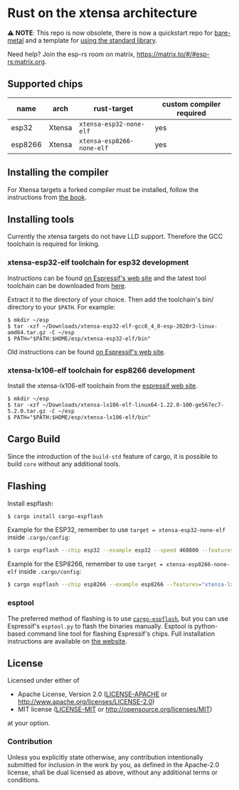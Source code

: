 
# Rust on the xtensa architecture

⚠️ **NOTE**: This repo is now obsolete, there is now a quickstart repo for [bare-metal](https://github.com/esp-rs/esp-template) and a template for [using the standard library](https://github.com/esp-rs/esp-idf-template).

Need help? Join the esp-rs room on matrix, https://matrix.to/#/#esp-rs:matrix.org.

## Supported chips

|name|arch|rust-target| custom compiler required |
|-|-|-|-|
|esp32|Xtensa|`xtensa-esp32-none-elf`| yes |
|esp8266|Xtensa|`xtensa-esp8266-none-elf`| yes |

## Installing the compiler

For Xtensa targets a forked compiler must be installed, follow the instructions from [the book](https://esp-rs.github.io/book/getting-started/installing-rust.html).

## Installing tools

Currently the xtensa targets do not have LLD support. Therefore the GCC toolchain is required for linking.

### xtensa-esp32-elf toolchain for esp32 development

Instructions can be found [on Espressif's web site](https://docs.espressif.com/projects/esp-idf/en/latest/esp32/get-started-legacy/linux-setup.html#toolchain-setup) and the latest tool toolchain can be downloaded from [here](https://github.com/espressif/crosstool-NG/releases).

Extract it to the directory of your choice. Then add the toolchain's bin/ directory to your `$PATH`. For example:

    $ mkdir ~/esp
    $ tar -xzf ~/Downloads/xtensa-esp32-elf-gcc8_4_0-esp-2020r3-linux-amd64.tar.gz -C ~/esp
    $ PATH="$PATH:$HOME/esp/xtensa-esp32-elf/bin"

Old instructions can be found [on Espressif's web site](https://docs.espressif.com/projects/esp-idf/en/release-v3.0/get-started/linux-setup.html).

### xtensa-lx106-elf toolchain for esp8266 development
Install the xtensa-lx106-elf toolchain from the [espressif web site](https://docs.espressif.com/projects/esp8266-rtos-sdk/en/latest/get-started/linux-setup.html).

```
$ mkdir ~/esp
$ tar -xzf ~/Downloads/xtensa-lx106-elf-linux64-1.22.0-100-ge567ec7-5.2.0.tar.gz -C ~/esp
$ PATH="$PATH:$HOME/esp/xtensa-lx106-elf/bin"
```

## Cargo Build

Since the introduction of the `build-std` feature of cargo, it is possible to build `core` without any additional tools.

## Flashing

Install espflash:

```bash
$ cargo install cargo-espflash
```

Example for the ESP32, remember to use `target = xtensa-esp32-none-elf` inside `.cargo/config`:

```bash
$ cargo espflash --chip esp32 --example esp32 --speed 460800 --features="xtensa-lx-rt/lx6,xtensa-lx/lx6,esp32-hal" /dev/ttyUSB0
```

Example for the ESP8266, remember to use `target = xtensa-esp8266-none-elf` inside `.cargo/config`:

```bash
$ cargo espflash --chip esp8266 --example esp8266 --features="xtensa-lx-rt/lx106 xtensa-lx/lx106 esp8266-hal" /dev/ttyUSB0
```

### esptool

The preferred method of flashing is to use
[`cargo-espflash`](https://github.com/icewind1991/espflash), but you can use Espressif's `esptool.py` to flash the binaries manually. Esptool is python-based command line tool for flashing Espressif's chips. Full installation instructions are available on [the website](https://github.com/espressif/esptool).

## License

Licensed under either of

- Apache License, Version 2.0 ([LICENSE-APACHE](LICENSE-APACHE) or
  http://www.apache.org/licenses/LICENSE-2.0)
- MIT license ([LICENSE-MIT](LICENSE-MIT) or http://opensource.org/licenses/MIT)

at your option.

### Contribution

Unless you explicitly state otherwise, any contribution intentionally submitted
for inclusion in the work by you, as defined in the Apache-2.0 license, shall be
dual licensed as above, without any additional terms or conditions.
